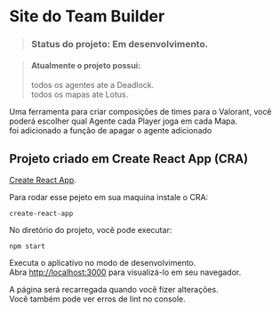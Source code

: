 <h1>Site do Team Builder</h1>

><h3>Status do projeto: Em desenvolvimento.</h3>

><h4>Atualmente o projeto possui:</h4>
>todos os agentes ate a Deadlock.<br>
>todos os mapas ate Lotus.

Uma ferramenta para criar composições de times para o Valorant, você poderá escolher qual Agente cada Player joga em cada Mapa.<br>
foi adicionado a função de apagar o agente adicionado

<h2>Projeto criado em Create React App (CRA)</h2>

[Create React App](https://github.com/facebook/create-react-app).

Para rodar esse pejeto em sua maquina instale o CRA:

```
create-react-app
```

No diretório do projeto, você pode executar:

```
npm start
```

Executa o aplicativo no modo de desenvolvimento.\
Abra [http://localhost:3000](http://localhost:3000) para visualizá-lo em seu navegador.

A página será recarregada quando você fizer alterações.\
Você também pode ver erros de lint no console.


